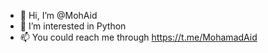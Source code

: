- 👋 Hi, I’m @MohAid
- 👀 I’m interested in Python
- 📫 You could reach me through https://t.me/MohamadAid 
